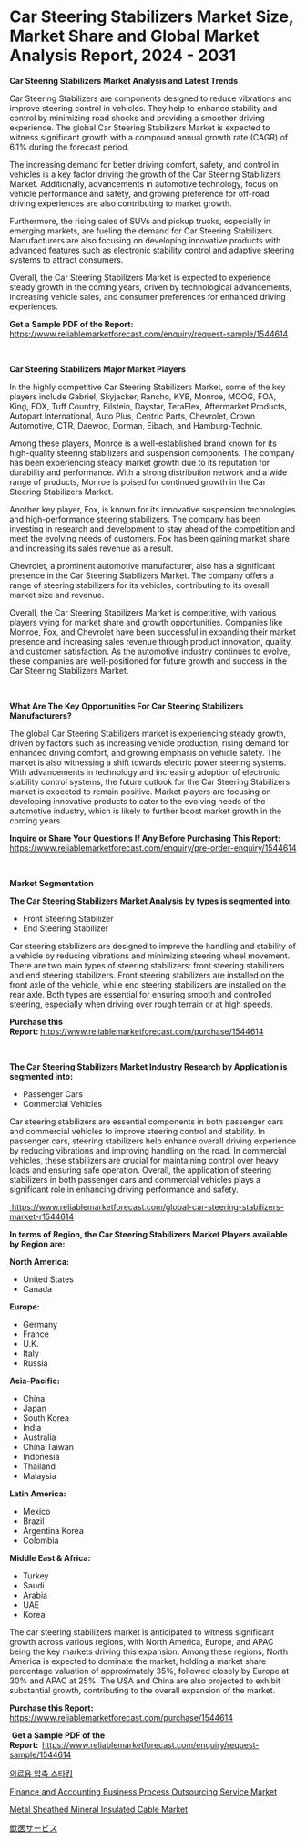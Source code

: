 <p><h1>Car Steering Stabilizers Market Size, Market Share and Global Market Analysis Report, 2024 - 2031</h1></p><p><strong>Car Steering Stabilizers Market Analysis and Latest Trends</strong></p>
<p><p>Car Steering Stabilizers are components designed to reduce vibrations and improve steering control in vehicles. They help to enhance stability and control by minimizing road shocks and providing a smoother driving experience. The global Car Steering Stabilizers Market is expected to witness significant growth with a compound annual growth rate (CAGR) of 6.1% during the forecast period.</p><p>The increasing demand for better driving comfort, safety, and control in vehicles is a key factor driving the growth of the Car Steering Stabilizers Market. Additionally, advancements in automotive technology, focus on vehicle performance and safety, and growing preference for off-road driving experiences are also contributing to market growth.</p><p>Furthermore, the rising sales of SUVs and pickup trucks, especially in emerging markets, are fueling the demand for Car Steering Stabilizers. Manufacturers are also focusing on developing innovative products with advanced features such as electronic stability control and adaptive steering systems to attract consumers.</p><p>Overall, the Car Steering Stabilizers Market is expected to experience steady growth in the coming years, driven by technological advancements, increasing vehicle sales, and consumer preferences for enhanced driving experiences.</p></p>
<p><strong>Get a Sample PDF of the Report:&nbsp;</strong> <a href="https://www.reliablemarketforecast.com/enquiry/request-sample/1544614">https://www.reliablemarketforecast.com/enquiry/request-sample/1544614</a></p>
<p>&nbsp;</p>
<p><strong>Car Steering Stabilizers Major Market Players</strong></p>
<p><p>In the highly competitive Car Steering Stabilizers Market, some of the key players include Gabriel, Skyjacker, Rancho, KYB, Monroe, MOOG, FOA, King, FOX, Tuff Country, Bilstein, Daystar, TeraFlex, Aftermarket Products, Autopart International, Auto Plus, Centric Parts, Chevrolet, Crown Automotive, CTR, Daewoo, Dorman, Eibach, and Hamburg-Technic.</p><p>Among these players, Monroe is a well-established brand known for its high-quality steering stabilizers and suspension components. The company has been experiencing steady market growth due to its reputation for durability and performance. With a strong distribution network and a wide range of products, Monroe is poised for continued growth in the Car Steering Stabilizers Market.</p><p>Another key player, Fox, is known for its innovative suspension technologies and high-performance steering stabilizers. The company has been investing in research and development to stay ahead of the competition and meet the evolving needs of customers. Fox has been gaining market share and increasing its sales revenue as a result.</p><p>Chevrolet, a prominent automotive manufacturer, also has a significant presence in the Car Steering Stabilizers Market. The company offers a range of steering stabilizers for its vehicles, contributing to its overall market size and revenue.</p><p>Overall, the Car Steering Stabilizers Market is competitive, with various players vying for market share and growth opportunities. Companies like Monroe, Fox, and Chevrolet have been successful in expanding their market presence and increasing sales revenue through product innovation, quality, and customer satisfaction. As the automotive industry continues to evolve, these companies are well-positioned for future growth and success in the Car Steering Stabilizers Market.</p></p>
<p>&nbsp;</p>
<p><strong>What Are The Key Opportunities For Car Steering Stabilizers Manufacturers?</strong></p>
<p><p>The global Car Steering Stabilizers market is experiencing steady growth, driven by factors such as increasing vehicle production, rising demand for enhanced driving comfort, and growing emphasis on vehicle safety. The market is also witnessing a shift towards electric power steering systems. With advancements in technology and increasing adoption of electronic stability control systems, the future outlook for the Car Steering Stabilizers market is expected to remain positive. Market players are focusing on developing innovative products to cater to the evolving needs of the automotive industry, which is likely to further boost market growth in the coming years.</p></p>
<p><strong>Inquire or Share Your Questions If Any Before Purchasing This Report:</strong> <a href="https://www.reliablemarketforecast.com/enquiry/pre-order-enquiry/1544614">https://www.reliablemarketforecast.com/enquiry/pre-order-enquiry/1544614</a></p>
<p>&nbsp;</p>
<p><strong>Market Segmentation</strong></p>
<p><strong>The Car Steering Stabilizers Market Analysis by types is segmented into:</strong></p>
<p><ul><li>Front Steering Stabilizer</li><li>End Steering Stabilizer</li></ul></p>
<p><p>Car steering stabilizers are designed to improve the handling and stability of a vehicle by reducing vibrations and minimizing steering wheel movement. There are two main types of steering stabilizers: front steering stabilizers and end steering stabilizers. Front steering stabilizers are installed on the front axle of the vehicle, while end steering stabilizers are installed on the rear axle. Both types are essential for ensuring smooth and controlled steering, especially when driving over rough terrain or at high speeds.</p></p>
<p><strong>Purchase this Report:&nbsp;</strong><a href="https://www.reliablemarketforecast.com/purchase/1544614">https://www.reliablemarketforecast.com/purchase/1544614</a></p>
<p>&nbsp;</p>
<p><strong>The Car Steering Stabilizers Market Industry Research by Application is segmented into:</strong></p>
<p><ul><li>Passenger Cars</li><li>Commercial Vehicles</li></ul></p>
<p><p>Car steering stabilizers are essential components in both passenger cars and commercial vehicles to improve steering control and stability. In passenger cars, steering stabilizers help enhance overall driving experience by reducing vibrations and improving handling on the road. In commercial vehicles, these stabilizers are crucial for maintaining control over heavy loads and ensuring safe operation. Overall, the application of steering stabilizers in both passenger cars and commercial vehicles plays a significant role in enhancing driving performance and safety.</p></p>
<p><a href="https://www.reliablemarketforecast.com/global-car-steering-stabilizers-market-r1544614">&nbsp;https://www.reliablemarketforecast.com/global-car-steering-stabilizers-market-r1544614</a></p>
<p><strong>In terms of Region, the Car Steering Stabilizers Market Players available by Region are:</strong></p>
<p>
    <p> <strong> North America: </strong>
        <ul>
            <li>United States</li>
            <li>Canada</li>
        </ul>
        </p> 
    <p> <strong> Europe: </strong>
        <ul>
            <li>Germany</li>
            <li>France</li>
            <li>U.K.</li>
            <li>Italy</li>
            <li>Russia</li>
        </ul>
        </p> 
    <p> <strong> Asia-Pacific: </strong>
        <ul>
            <li>China</li>
            <li>Japan</li>
            <li>South Korea</li>
            <li>India</li>
            <li>Australia</li>
            <li>China Taiwan</li>
            <li>Indonesia</li>
            <li>Thailand</li>
            <li>Malaysia</li>
        </ul>
        </p> 
    <p> <strong> Latin America: </strong>
        <ul>
            <li>Mexico</li>
            <li>Brazil</li>
            <li>Argentina Korea</li>
            <li>Colombia</li>
        </ul>
        </p> 
    <p> <strong> Middle East & Africa: </strong>
        <ul>
            <li>Turkey</li>
            <li>Saudi</li>
            <li>Arabia</li>
            <li>UAE</li>
            <li>Korea</li>
        </ul>
    </p>
    </p>
<p><p>The car steering stabilizers market is anticipated to witness significant growth across various regions, with North America, Europe, and APAC being the key markets driving this expansion. Among these regions, North America is expected to dominate the market, holding a market share percentage valuation of approximately 35%, followed closely by Europe at 30% and APAC at 25%. The USA and China are also projected to exhibit substantial growth, contributing to the overall expansion of the market.</p></p>
<p><strong>Purchase this Report: </strong><a href="https://www.reliablemarketforecast.com/purchase/1544614">https://www.reliablemarketforecast.com/purchase/1544614</a></p>
<p>&nbsp;<strong>Get a Sample PDF of the Report:&nbsp;&nbsp;</strong><a href="https://www.reliablemarketforecast.com/enquiry/request-sample/1544614">https://www.reliablemarketforecast.com/enquiry/request-sample/1544614</a></p>
<p><strong></strong></p>
<p><p><a href="https://github.com/laholand/Market-Research-Report-List-5/blob/main/41715784566.md">의료용 압축 스타킹</a></p><p><a href="https://issuu.com/reportprime-2/docs/finance-and-accounting-business-process-outsourcin">Finance and Accounting Business Process Outsourcing Service Market</a></p><p><a href="https://github.com/xphhkedv5/Market-Research-Report-List-1/blob/main/metal-sheathed-mineral-insulated-cable-market.md">Metal Sheathed Mineral Insulated Cable Market</a></p><p><a href="https://github.com/mohamedbakry57/Market-Research-Report-List-5/blob/main/2206711968.md">獣医サービス</a></p></p>
